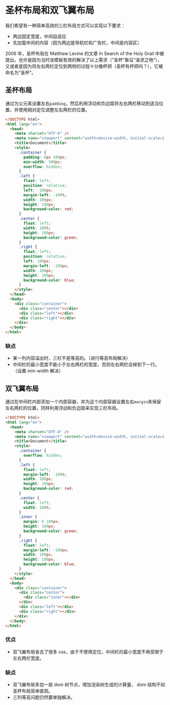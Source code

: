 # 圣杯布局和双飞翼布局

我们希望有一种简单高效的三栏布局方式可以实现以下要求：

* 两边固定宽度，中间自适应
* 先加载中间的内容（因为两边是导航栏和广告栏，中间是内容区）

2006 年，圣杯布局在 Matthew Levine 的文章 In Search of the Holy Grail 中被提出。也许是因为当时该模板有效的解决了以上需求（“圣杯”象征“渴求之物”），又或者是因为将左右两栏定位到两侧的过程十分像杯把（圣杯有杯把吗？），它被命名为“圣杯”。

## 圣杯布局
通过为父元素设置左右`padding`，然后利用浮动和负边距将左右两栏移动到适当位置，并使用相对定位调整左右两栏的位置。

```html
<!DOCTYPE html>
<html lang="en">
  <head>
    <meta charset="UTF-8" />
    <meta name="viewport" content="width=device-width, initial-scale=1.0" />
    <title>Document</title>
    <style>
      .container {
        padding: 0px 100px;
        min-width: 300px;
        overflow: hidden;
      }
      .left {
        float: left;
        position: relative;
        left: -100px;
        margin-left: -100%;
        width: 100px;
        height: 100px;
        background-color: red;
      }
      .center {
        float: left;
        width: 100%;
        height: 100px;
        background-color: green;
      }
      .right {
        float: left;
        position: relative;
        left: 100px;
        margin-left: -100px;
        width: 100px;
        height: 100px;
        background-color: blue;
      }
    </style>
  </head>
  <body>
    <div class="container">
      <div class="center"></div>
      <div class="left"></div>
      <div class="right"></div>
    </div>
  </body>
</html>
```

### 缺点
* 某一列内容溢出时，三栏不是等高的。（进行等高布局解决）
* 中间栏的最小宽度不能小于左右两栏的宽度，否则左右两栏会掉到下一行。（设置 min-width 解决）

## 双飞翼布局
通过在中间栏内部添加一个内部容器，并为这个内部容器设置左右`margin`来保留左右两栏的位置，同样利用浮动和负边距来实现三栏布局。

```html
<!DOCTYPE html>
<html lang="en">
  <head>
    <meta charset="UTF-8" />
    <meta name="viewport" content="width=device-width, initial-scale=1.0" />
    <title>Document</title>
    <style>
      .container {
        overflow: hidden;
      }
      .left {
        float: left;
        margin-left: -100%;
        width: 100px;
        height: 100px;
        background-color: red;
      }
      .center {
        float: left;
        width: 100%;
      }
      .inner {
        margin: 0 100px;
        height: 100px;
        background-color: green;
      }
      .right {
        float: left;
        margin-left: -100px;
        width: 100px;
        height: 100px;
        background-color: blue;
      }
    </style>
  </head>
  <body>
    <div class="container">
      <div class="center">
        <div class="inner"></div>
      </div>
      <div class="left"></div>
      <div class="right"></div>
    </div>
  </body>
</html>
```

### 优点

* 双飞翼布局省去了很多 css，由于不使用定位，中间栏的最小宽度不再受限于左右两栏宽度。

### 缺点

* 双飞翼布局多加一层 dom 树节点，增加渲染树生成的计算量， dom 结构不如圣杯布局简单直观。
* 三列等高问题仍然要单独解决。